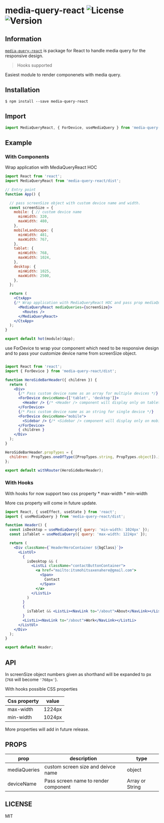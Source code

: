 # media-query-react ![License](https://img.shields.io/github/license/itsmohithere/media-query-react) ![Version](https://img.shields.io/badge/version-0.0.1-blue)

## Information

[`media-query-react`](https://www.npmjs.com/package/media-query-react) is package for React to handle media query for the responsive design.

>Hooks supported

Easiest module to render componenets with media query.

## Installation
 ```console
 $ npm install --save media-query-react
 ```
## Import

 ```jsx
 import MediaQueryReact, { ForDevice, useMediaQuery } from 'media-query-react/dist;
 ```

## Example

### With Components
  
  Wrap application with MediaQueryReact HOC

  ```jsx
  import React from 'react';
  import MediaQueryReact from 'media-query-react/dist';

  // Entry point
  function App() {

    // pass screenSize object with custom device name and width.
    const screenSize = {
      mobile: { // custom device name
        minWidth: 320,
        maxWidth: 480,
      },
      mobileLandscape: {
        minWidth: 481,
        maxWidth: 767,
      },
      tablet: {
        minWidth: 768,
        maxWidth: 1024,
      },
      desktop: {
        minWidth: 1025,
        maxWidth: 2500,
      },
    };

    return (
      <CtxApp>
      {/* Wrap application with MediaQueryReact HOC and pass prop mediaQuaries */}
        <MediaQueryReact mediaQueries={screenSize}>
          <Routes />
        </MediaQueryReact>
      </CtxApp>
    );
  }

  export default hot(module)(App);

  ```
use ForDevice to wrap your component which need to be responsive design and to pass your customize device name from screenSize object.

  ```jsx

  import React from 'react';
  import { ForDevice } from 'media-query-react/dist';

  function HeroSideBarHeader({ children }) {
    return (
      <Div>
        {/* Pass custom device name as an array for multiple devices */}
        <ForDevice deviceName={['tablet', 'desktop']}> 
          <Header /> {/* <Header /> component will display only on tablet and desktop */}
        </ForDevice>
        {/* Pass custom device name as an string for single device */}
        <ForDevice deviceName="mobile">
          <Sidebar /> {/* <Sidebar /> component will display only on mobile */}
        </ForDevice>
        { children }
      </Div>
    );
  }

  HeroSideBarHeader.propTypes = {
    children: PropTypes.oneOfType([PropTypes.string, PropTypes.object]).isRequired,
  };

  export default withRouter(HeroSideBarHeader);

  ```
  
### With Hooks

  With hooks for now support two css property
    * max-width
    * min-width

  More css property will come in future update.

  ```jsx
  import React, { useEffect, useState } from 'react';
  import { useMediaQuery } from 'media-query-react/dist';

  function Header() {
    const isDesktop = useMediaQuery({ query: 'min-width: 1024px' });
    const isTablet = useMediaQuery({ query: 'max-width: 1224px' });

    return (
      <Div className={`HeaderHeroContainer ${bgClass}`}>
        <ListUl>
          {
            isDesktop && (
              <ListLi className="contactButtonContainer">
                <a href="mailto:itsmohitsaxenahere@gmail.com">
                  <Span>
                    Contact
                  </Span>
                </a>
              </ListLi>
            )
          }
          {
            isTablet && <ListLi><NavLink to="/about">About</NavLink></ListLi>
          }
          <ListLi><NavLink to="/about">Work</NavLink></ListLi>
        </ListUl>
      </Div>
    );
  }

  export default Header;
  ```

## API

In screenSize object numbers given as shorthand will be expanded to px (`768` will become `'768px'`).

With hooks possible CSS properties
  
  |Css property|value|
  |---|---|
  |max-width|1224px|
  |min-width|1024px|

More properties will add in future release.

## PROPS

|prop|description|type|
|---|---|---|
|mediaQueries|custom screen size and deivce name|object|
|deviceName|Pass screen name to render component|Array or String|

## LICENSE

MIT
